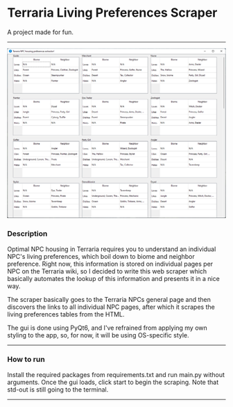# Terraria Living Preferences Scraper

A project made for fun.

---

![Preview Image](preview.png)

### Description

Optimal NPC housing in Terraria requires you to understand an individual NPC's living preferences, which boil down to biome and neighbor preference. Right now, this information is stored on individual pages per NPC on the Terraria wiki, so I decided to write this web scraper which basically automates the lookup of this information and presents it in a nice way.

The scraper basically goes to the Terraria NPCs general page and then discovers the links to all individual NPC pages, after which it scrapes the living preferences tables from the HTML. 

The gui is done using PyQt6, and I've refrained from applying my own styling to the app, so, for now, it will be using OS-specific style.

---

### How to run

Install the required packages from requirements.txt and run main.py without arguments. Once the gui loads, click start to begin the scraping. Note that std-out is still going to the terminal.

---
